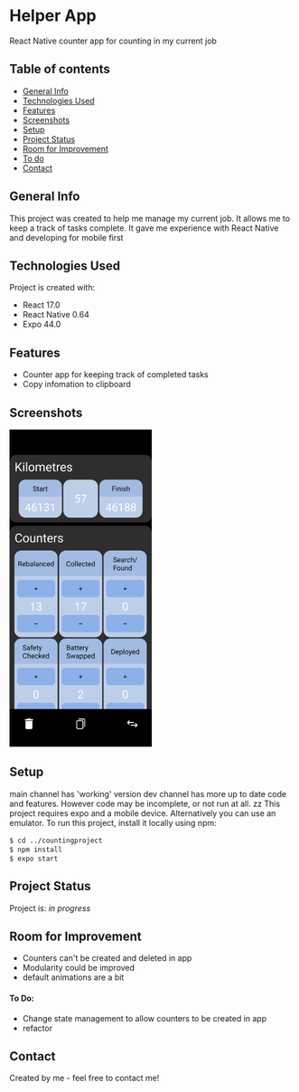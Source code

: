 # Helper App

React Native counter app for counting in my current job

## Table of contents

- [General Info](#general-info)
- [Technologies Used](#technologies-used)
- [Features](#features)
- [Screenshots](#screenshots)
- [Setup](#setup)
- [Project Status](#project-status)
- [Room for Improvement](#room-for-improvement)
- [To do](#to-do)
- [Contact](#contact)

## General Info

This project was created to help me manage my current job. It allows me to keep a track of tasks complete. It gave me experience with React Native and developing for mobile first

## Technologies Used

Project is created with:

- React 17.0
- React Native 0.64
- Expo 44.0

## Features

- Counter app for keeping track of completed tasks
- Copy infomation to clipboard

## Screenshots

<img src='./readme/countingproject-example.png' alt='Helper App' width='50%'>

## Setup

main channel has 'working' version
dev channel has more up to date code and features. However code may be incomplete, or not run at all.
zz
This project requires expo and a mobile device. Alternatively you can use an emulator.
To run this project, install it locally using npm:

```
$ cd ../countingproject
$ npm install
$ expo start
```

## Project Status

Project is: _in progress_

## Room for Improvement

- Counters can't be created and deleted in app
- Modularity could be improved
- default animations are a bit

#### To Do:

- Change state management to allow counters to be created in app
- refactor

## Contact

Created by me - feel free to contact me!
